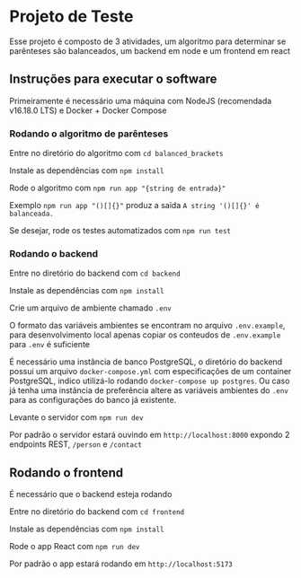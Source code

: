 # Projeto de Teste

Esse projeto é composto de 3 atividades, um algoritmo para determinar se parênteses são balanceados,
um backend em node e um frontend em react

## Instruções para executar o software

Primeiramente é necessário uma máquina com NodeJS (recomendada v16.18.0 LTS) e Docker + Docker Compose

### Rodando o algoritmo de parênteses

Entre no diretório do algoritmo com `cd balanced_brackets`

Instale as dependências com `npm install`

Rode o algoritmo com `npm run app "{string de entrada}"`

Exemplo `npm run app "()[]{}"` produz a saída `A string '()[]{}' é balanceada.`

Se desejar, rode os testes automatizados com `npm run test`

### Rodando o backend

Entre no diretório do backend com `cd backend`

Instale as dependências com `npm install`

Crie um arquivo de ambiente chamado `.env`

O formato das variáveis ambientes se encontram no arquivo `.env.example`, para desenvolvimento local apenas copiar os conteudos de `.env.example` para `.env` é suficiente

É necessário uma instância de banco PostgreSQL, o diretório do backend possui um arquivo `docker-compose.yml` com especificações de um container PostgreSQL, indico utilizá-lo rodando `docker-compose up postgres`. Ou caso já tenha uma instância de preferência altere as variáveis ambientes do `.env` para as configurações do banco já existente.

Levante o servidor com `npm run dev`

Por padrão o servidor estará ouvindo em `http://localhost:8000` expondo 2 endpoints REST, `/person` e `/contact`

## Rodando o frontend

É necessário que o backend esteja rodando

Entre no diretório do backend com `cd frontend`

Instale as dependências com `npm install`

Rode o app React com `npm run dev`

Por padrão o app estará rodando em `http://localhost:5173`